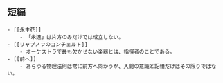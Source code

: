 ## 短編
	- [[永生花]]
		- 「永遠」は片方のみだけでは成立しない。
	- [[リャプノフのコンチェルト]]
		- オーケストラで最も欠かせない楽器とは、指揮者のことである。
	- [[前へ]]
		- あらゆる物理法則は常に前方へ向かうが、人間の意識と記憶だけはその限りではない。